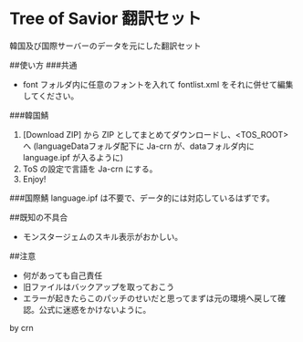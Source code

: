 # Tree of Savior 翻訳セット
韓国及び国際サーバーのデータを元にした翻訳セット

##使い方
###共通
* font フォルダ内に任意のフォントを入れて fontlist.xml をそれに併せて編集してください。

###韓国鯖
1. [Download ZIP] から ZIP としてまとめてダウンロードし、<TOS_ROOT> へ
    (languageDataフォルダ配下に Ja-crn が、dataフォルダ内に language.ipf が入るように)
2. ToS の設定で言語を Ja-crn にする。
3. Enjoy!

###国際鯖
language.ipf は不要で、データ的には対応しているはずです。

##既知の不具合
* モンスタージェムのスキル表示がおかしい。

##注意
* 何があっても自己責任
* 旧ファイルはバックアップを取っておこう
* エラーが起きたらこのパッチのせいだと思ってまずは元の環境へ戻して確認。公式に迷惑をかけないように。

by crn
